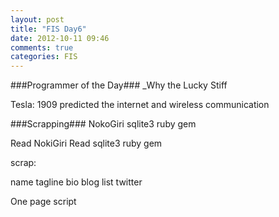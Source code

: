 ```yaml
---
layout: post
title: "FIS Day6"
date: 2012-10-11 09:46
comments: true
categories: FIS
---
```



###Programmer of the Day###
_Why the Lucky Stiff

Tesla:
1909 predicted the internet and wireless communication


###Scrapping###
NokoGiri
sqlite3 ruby gem

Read NokiGiri
Read sqlite3 ruby gem

scrap:


name
tagline
bio
blog list
twitter

One page script